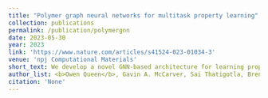 ```yaml
---
title: "Polymer graph neural networks for multitask property learning"
collection: publications
permalink: /publication/polymergnn
date: 2023-05-30
year: 2023
link: 'https://www.nature.com/articles/s41524-023-01034-3'
venue: 'npj Computational Materials'
short_text: We develop a novel GNN-based architecture for learning properties of polymers. We demonstrate our model on glass transition temperature and the more challenging intrinsic viscosity prediction task, demonstrating state-of-the-art performance on a novel dataset. We use our model to high-throughput search novel chemical compound space for materials that exhibit desirable properties for materials engineering.
author_list: <b>Owen Queen</b>, Gavin A. McCarver, Sai Thatigotla, Brendan P. Abolins, Cameron L. Brown, Vasileios Maroulas, Konstatinos D. Vogiatzis 
citation: 'None'
---
```

